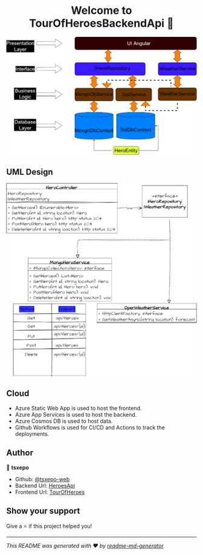 <h1 align="center">Welcome to TourOfHeroesBackendApi 👋</h1>
<p>
</p>

![TourOfHeroes-Architecture](https://github.com/tsxepo-web/TourOfHeroesBackendApi/blob/master/TourOfHeroesArch.drawio.png)

## UML Design

![Design](https://github.com/tsxepo-web/TourOfHeroesBackendApi/blob/master/ApiDesign.drawio.png)

## Cloud

- Azure Static Web App is used to host the frontend.
- Azure App Services is used to host the backend.
- Azure Cosmos DB is used to host data.
- Github Workflows is used for CI/CD and Actions to track the deployments.

## Author

👤 **tsxepo**

- Github: [@tsxepo-web](https://github.com/tsxepo-web)
- Backend Url: [HeroesApi](https://tourofheroesbackendtjabane.azurewebsites.net/api/heroes)
- Frontend Url: [TourOfHeroes](https://salmon-tree-09b222d00.2.azurestaticapps.net)

## Show your support

Give a ⭐️ if this project helped you!

---

_This README was generated with ❤️ by [readme-md-generator](https://github.com/kefranabg/readme-md-generator)_
